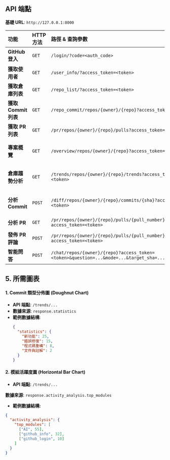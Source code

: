 ## API 端點

**基礎 URL**: `http://127.0.0.1:8000`

| 功能 | HTTP 方法 | 路徑 & 查詢參數 | Body | 成功回應 (JSON) | 前端備註 |
| :--- | :--- | :--- | :--- | :--- | :--- |
| **GitHub 登入** | `GET` | `/login/?code=<auth_code>` | 無 | `{"access_token": "...", "user": {"login": "...", "avatar_url": "..."}}` | 處理 OAuth 回調 |
| **獲取使用者** | `GET` | `/user_info/?access_token=<token>` | 無 | `{"username": "...", "avatar_url": "..."}` | 用於驗證 token 和顯示使用者資訊 |
| **獲取倉庫列表** | `GET` | `/repo_list/?access_token=<token>` | 無 | `[{"full_name": "owner/repo", ...}]` | `full_name` 欄位可以直接用於下拉選單 |
| **獲取 Commit 列表** | `GET` | `/repo_commit/repos/{owner}/{repo}?access_token=<token>` | 無 | `{"commits": [{"name": "...", "sha": "..."}]}` | 用於 PRs/Commits 頁面和聊天上下文 |
| **獲取 PR 列表** | `GET` | `/pr/repos/{owner}/{repo}/pulls?access_token=<token>` | 無 | `[{"number": 123, "title": "...", "sha": "..."}]` | 用於 PRs/Commits 頁面 |
| **專案概覽** | `GET` | `/overview/repos/{owner}/{repo}?access_token=<token>` | 無 | `{"overview": "...", "file_structure": "..."}` | `overview` 是 Markdown，需前端解析 |
| **倉庫趨勢分析** | `GET` | `/trends/repos/{owner}/{repo}/trends?access_token=<token>` | 無 | `{"trends_analysis": "...", "statistics": {...}, "commit_count": 50, "activity_analysis": {...}}` | 包含兩份 AI 分析和兩份圖表數據 |
| **分析 Commit** | `POST` | `/diff/repos/{owner}/{repo}/commits/{sha}?access_token=<token>` | 無 | `{"analysis": "...", ...}` | `analysis` 是 Markdown，需前端解析 |
| **分析 PR** | `GET` | `/pr/repos/{owner}/{repo}/pulls/{pull_number}?access_token=<token>` | 無 | `{"pull_request_analysis": "..."}` | `pull_request_analysis` 是 Markdown |
| **發佈 PR 評論** | `POST` | `/pr/repos/{owner}/{repo}/pulls/{pull_number}/comments?access_token=<token>` | `{"comment": "markdown_string"}` | `{"message": "...", "comment_url": "..."}` | Body 中傳入之前獲取的分析結果 |
| **智能問答** | `POST` | `/chat/repos/{owner}/{repo}?access_token=<token>&question=...&mode=...&target_sha=...` | 無 | `{"answer": "...", "history": [...]}` | `mode` 可為 `commit`, `repository`, `what-if` |

## 5. 所需圖表

#### 1. Commit 類型分佈圖 (Doughnut Chart)

- **API 端點**: `/trends/...`
- **數據來源**: `response.statistics`
- **範例數據結構**:
  ```json
  {
    "statistics": {
      "新功能": 25,
      "錯誤修復": 15,
      "程式碼重構": 8,
      "文件與註解": 2
    }
  }
  ```

#### 2. 模組活躍度圖 (Horizontal Bar Chart)
- **API 端點**: `/trends/...`

 **數據來源**: `response.activity_analysis.top_modules`

- **範例數據結構:**
```json
{
  "activity_analysis": {
    "top_modules": [
      ["AI", 55],
      ["github_info", 32],
      ["github_login", 10]
    ]
  }
}
```



